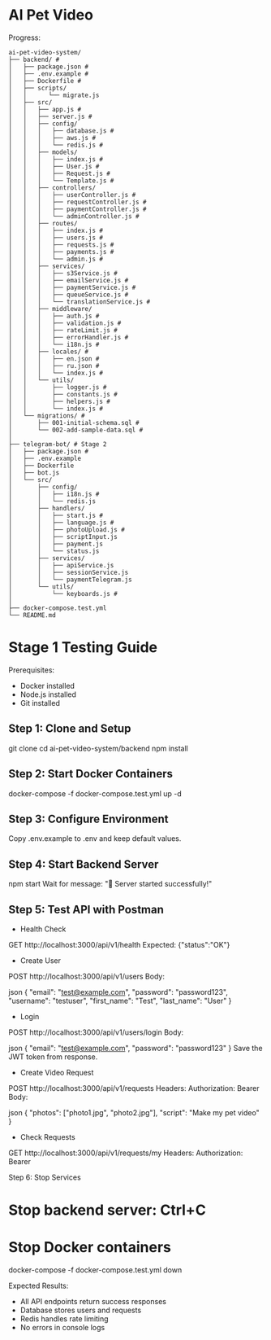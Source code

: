 # AI Pet Video

Progress:

```text
ai-pet-video-system/
├── backend/ #
│   ├── package.json #
│   ├── .env.example #
│   ├── Dockerfile #
│   ├── scripts/
│   │      └── migrate.js
│   ├── src/
│   │   ├── app.js #
│   │   ├── server.js #
│   │   ├── config/
│   │   │   ├── database.js #
│   │   │   ├── aws.js #
│   │   │   └── redis.js #
│   │   ├── models/
│   │   │   ├── index.js #
│   │   │   ├── User.js #
│   │   │   ├── Request.js #
│   │   │   └── Template.js #
│   │   ├── controllers/
│   │   │   ├── userController.js #
│   │   │   ├── requestController.js #
│   │   │   ├── paymentController.js #
│   │   │   └── adminController.js #
│   │   ├── routes/
│   │   │   ├── index.js #
│   │   │   ├── users.js #
│   │   │   ├── requests.js #
│   │   │   ├── payments.js #
│   │   │   └── admin.js #
│   │   ├── services/
│   │   │   ├── s3Service.js #
│   │   │   ├── emailService.js #
│   │   │   ├── paymentService.js #
│   │   │   ├── queueService.js #
│   │   │   └── translationService.js #
│   │   ├── middleware/
│   │   │   ├── auth.js #
│   │   │   ├── validation.js #
│   │   │   ├── rateLimit.js #
│   │   │   ├── errorHandler.js #
│   │   │   └── i18n.js #
│   │   ├── locales/ #
│   │   │   ├── en.json #
│   │   │   ├── ru.json #
│   │   │   └── index.js #
│   │   └── utils/
│   │       ├── logger.js #
│   │       ├── constants.js #
│   │       ├── helpers.js #
│   │       └── index.js #
│   └── migrations/ #
│       ├── 001-initial-schema.sql #
│       └── 002-add-sample-data.sql #
│
├── telegram-bot/ # Stage 2
│   ├── package.json #
│   ├── .env.example
│   ├── Dockerfile
│   ├── bot.js
│   └── src/
│       ├── config/
│       │   ├── i18n.js #
│       │   └── redis.js
│       ├── handlers/
│       │   ├── start.js #
│       │   ├── language.js #
│       │   ├── photoUpload.js #
│       │   ├── scriptInput.js
│       │   ├── payment.js
│       │   └── status.js
│       ├── services/
│       │   ├── apiService.js
│       │   ├── sessionService.js
│       │   └── paymentTelegram.js
│       └── utils/
│           └── keyboards.js #
│
├── docker-compose.test.yml
└── README.md
```

# Stage 1 Testing Guide

Prerequisites:

- Docker installed
- Node.js installed
- Git installed

## Step 1: Clone and Setup

git clone <repository-url>
cd ai-pet-video-system/backend
npm install

## Step 2: Start Docker Containers

docker-compose -f docker-compose.test.yml up -d

## Step 3: Configure Environment

Copy .env.example to .env and keep default values.

## Step 4: Start Backend Server

npm start
Wait for message: "🚀 Server started successfully!"

## Step 5: Test API with Postman

- Health Check

GET http://localhost:3000/api/v1/health
Expected: {"status":"OK"}

- Create User

POST http://localhost:3000/api/v1/users
Body:

json
{
"email": "test@example.com",
"password": "password123",
"username": "testuser",
"first_name": "Test",
"last_name": "User"
}

- Login

POST http://localhost:3000/api/v1/users/login
Body:

json
{
"email": "test@example.com",
"password": "password123"
}
Save the JWT token from response.

- Create Video Request

POST http://localhost:3000/api/v1/requests
Headers: Authorization: Bearer <your-token>
Body:

json
{
"photos": ["photo1.jpg", "photo2.jpg"],
"script": "Make my pet video"
}

- Check Requests

GET http://localhost:3000/api/v1/requests/my
Headers: Authorization: Bearer <your-token>

Step 6: Stop Services

# Stop backend server: Ctrl+C

# Stop Docker containers

docker-compose -f docker-compose.test.yml down

Expected Results:

- All API endpoints return success responses
- Database stores users and requests
- Redis handles rate limiting
- No errors in console logs

